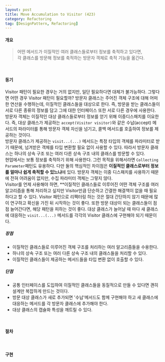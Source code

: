 ```yaml
---
layout: post
title: Move Accumulation to Visitor (423)
category: Refactoring
tag: [DesignPattern, Refactoring] 
---
```


#### 개요

> 어떤 메서드가 이질적인 여러 클래스들로부터 정보를 축적하고 있다면,  
각 클래스를 방문해 정보를 축적하는 방문자 객체로 축적 기능을 옮긴다.


<br>

#### 동기

Visitor 패턴이 필요한 경우는 거의 없지만, 일단 필요하다면 대체가 불가능하다. 그렇다면 어떤 경우 Visitor 패턴이 필요할까? 방문자 클래스는 주어진 객체 구조에 대해 어떠한 연산을 수행하는데, 이질적인 클래스들을 대상으로 한다. 즉, 방문을 받는 클래스들이 서로 다른 종류의 정보를 담고 그에 대한 인터페이스 또한 서로 다른 경우에 사용한다. 방문자 객체는 이질적인 대상 클래스들로부터 정보를 얻기 위해 이중디스패치를 이요한다. 즉, 대상 클래스가 제공하는 `accept(Visitor visitor)`와 같은 수납(accept) 메서드의 파라미터를 통해 방문자 객체 자신을 넘기고, 콜백 메서드를 호출하여 정보를 제공하는 것이다.  
방문자 클래스가 제공하는 `visit...(...)` 메서드는 특정 타입의 객체를 파라미터로 받기 때문에, 넘겨받은 객체를 타입 변환할 필요 없이 사용할 수 있다. 따라서 방문자 클래스는 하나의 상속 구조 또는 여러 다른 상속 구조 내의 클래스를 방문할 수 있다.  
현업에서는 보통 정보를 축적하기 위해 사용한다. 그런 목적을 위해서라면 `Collecting Parameter`패턴도 유용하다. 다만 둘의 핵심적인 차이점은 **이질적인 클래스로부터 정보를 얼마나 쉽게 축적할 수 있느냐**에 있다. 방문자 객체는 이중 디스패치를 사용하기 때문에 전혀 어려움이 없지만, 수집 파라미터 객체는 그렇지 않다.  
Visitor를 언제 사용해야 하면, **이질적인 클래스들로 이루어진 어떤 객체 구조를 여러 알고리즘을 통해 처리하고 싶지만 Visitor만큼 단순하고 간결한 해결책이 없을 때 필요하다고 할 수 있다.
Visitor 패턴으로 리팩터링 하는 것은 절대 간단하지 않기 때문에 많이 연구하고 확신을 가진 뒤 시작하는 것이 좋다. 또한 방문 대상이 되는 클래스들이 점점 늘어간다면, 해당 패턴을 피하는 것이 좋다. 대상 클래스가 늘어날 때 마다 새 클래스에 대응하는 `visit...(...)` 메서드를 각각의 Visitor 클래스에 구현해야 되기 때문이다.

##### 장점

- 이질적인 클래스들로 이루어진 객체 구조를 처리하는 여러 알고리즘들을 수용한다.
- 하나의 상속 구조 또는 여러 다른 상속 구조 내의 클래스들을 처리할 수 있다.
- 이질적인 클래스들이 제공하는 메서드들을 타입 변환 없이 호출할 수 있다.

##### 단점

- 공통 인터페이스를 도입하여 이질적인 클래스들을 동질적으로 만들 수 있다면 괜히 설계만 복잡하게 만드는 것이다.
- 방문 대상 클래스가 새로 추가되면 '수납'메서드도 함께 구현해야 하고 새 클래스에 대응하는 메서드를 각 방문자 클래스에 추가해야 한다. 
- 대상 클래스의 캡슐화 특성을 깨트릴 수 있다.

<br>

#### 절차

<br>

#### 구현